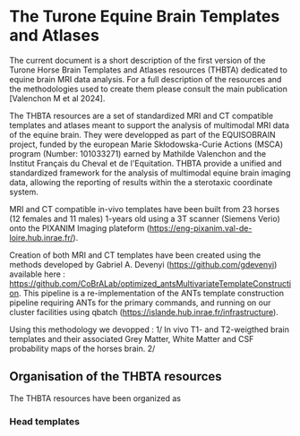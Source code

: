 # The Turone Equine Brain Templates and Atlases

The current document is a short description of the first version of the Turone Horse Brain Templates and Atlases resources (THBTA) dedicated to equine brain MRI data analysis. 
For a full description of the resources and the methodologies used to create them please consult the main publication [Valenchon M et al 2024].

The THBTA resources are a set of standardized MRI and CT compatible templates and atlases meant to support the analysis of multimodal MRI data of the equine brain. 
They were developped as part of the EQUISOBRAIN project, funded by the european Marie Skłodowska-Curie Actions (MSCA) program (Number: 101033271) earned by Mathilde Valenchon and the Institut Français du Cheval et de l'Equitation.
THBTA provide a unified and standardized framework for the analysis of multimodal equine brain imaging data, allowing the reporting of results within the a sterotaxic coordinate system.

MRI and CT compatible in-vivo templates have been built from 23 horses (12 females and 11 males) 1-years old using a 3T scanner (Siemens Verio) onto the PIXANIM Imaging plateform (https://eng-pixanim.val-de-loire.hub.inrae.fr/).

Creation of both MRI and CT templates have been created using the methods developed by Gabriel A. Devenyi (https://github.com/gdevenyi) available here : 
https://github.com/CoBrALab/optimized_antsMultivariateTemplateConstruction. This pipeline is a re-implementation of the ANTs template construction pipeline requiring ANTs for the primary commands, and running on our cluster facilities using qbatch (https://islande.hub.inrae.fr/infrastructure).

Using this methodology we devopped : 
  1/ In vivo T1- and T2-weigthed brain templates and their associated Grey Matter, White Matter and CSF probability maps of the horses brain.
  2/ 

## Organisation of the THBTA resources

The THBTA resources have been organized as 

  ### Head templates
